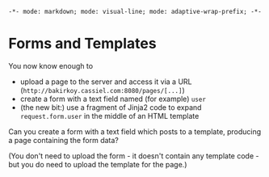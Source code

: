 `-*- mode: markdown; mode: visual-line; mode: adaptive-wrap-prefix; -*-`

# Forms and Templates

You now know enough to

- upload a page to the server and access it via a URL (`http://bakirkoy.cassiel.com:8080/pages/[...]`)
- create a form with a text field named (for example) `user`
- (the new bit:) use a fragment of Jinja2 code to expand `request.form.user` in the middle of an HTML template

Can you create a form with a text field which posts to a template, producing a page containing the form data?

(You don't need to upload the form - it doesn't contain any template code - but you do need to upload the template for the page.)
